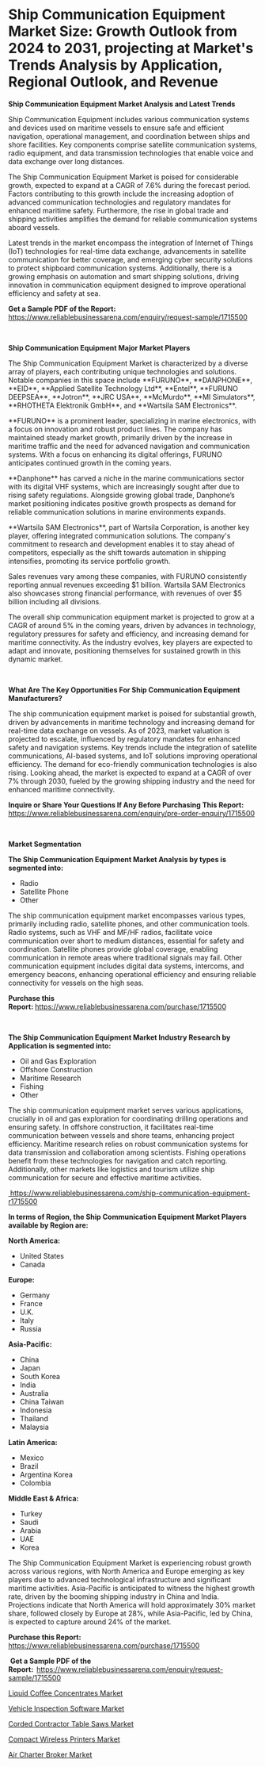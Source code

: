 <p><h1>Ship Communication Equipment Market Size: Growth Outlook from 2024 to 2031, projecting at Market's Trends Analysis by Application, Regional Outlook, and Revenue</h1></p><p><strong>Ship Communication Equipment Market Analysis and Latest Trends</strong></p>
<p><p>Ship Communication Equipment includes various communication systems and devices used on maritime vessels to ensure safe and efficient navigation, operational management, and coordination between ships and shore facilities. Key components comprise satellite communication systems, radio equipment, and data transmission technologies that enable voice and data exchange over long distances.</p><p>The Ship Communication Equipment Market is poised for considerable growth, expected to expand at a CAGR of 7.6% during the forecast period. Factors contributing to this growth include the increasing adoption of advanced communication technologies and regulatory mandates for enhanced maritime safety. Furthermore, the rise in global trade and shipping activities amplifies the demand for reliable communication systems aboard vessels.</p><p>Latest trends in the market encompass the integration of Internet of Things (IoT) technologies for real-time data exchange, advancements in satellite communication for better coverage, and emerging cyber security solutions to protect shipboard communication systems. Additionally, there is a growing emphasis on automation and smart shipping solutions, driving innovation in communication equipment designed to improve operational efficiency and safety at sea.</p></p>
<p><strong>Get a Sample PDF of the Report:&nbsp;</strong> <a href="https://www.reliablebusinessarena.com/enquiry/request-sample/1715500?utm_campaign=1566&utm_medium=2&utm_source=Github&utm_content=ia&utm_term=30102024&utm_id=ship-communication-equipment">https://www.reliablebusinessarena.com/enquiry/request-sample/1715500</a></p>
<p>&nbsp;</p>
<p><strong>Ship Communication Equipment Major Market Players</strong></p>
<p><p>The Ship Communication Equipment Market is characterized by a diverse array of players, each contributing unique technologies and solutions. Notable companies in this space include **FURUNO**, **DANPHONE**, **EID**, **Applied Satellite Technology Ltd**, **Entel**, **FURUNO DEEPSEA**, **Jotron**, **JRC USA**, **McMurdo**, **MI Simulators**, **RHOTHETA Elektronik GmbH**, and **Wartsila SAM Electronics**.</p><p>**FURUNO** is a prominent leader, specializing in marine electronics, with a focus on innovation and robust product lines. The company has maintained steady market growth, primarily driven by the increase in maritime traffic and the need for advanced navigation and communication systems. With a focus on enhancing its digital offerings, FURUNO anticipates continued growth in the coming years.</p><p>**Danphone** has carved a niche in the marine communications sector with its digital VHF systems, which are increasingly sought after due to rising safety regulations. Alongside growing global trade, Danphone’s market positioning indicates positive growth prospects as demand for reliable communication solutions in marine environments expands.</p><p>**Wartsila SAM Electronics**, part of Wartsila Corporation, is another key player, offering integrated communication solutions. The company's commitment to research and development enables it to stay ahead of competitors, especially as the shift towards automation in shipping intensifies, promoting its service portfolio growth.</p><p>Sales revenues vary among these companies, with FURUNO consistently reporting annual revenues exceeding $1 billion. Wartsila SAM Electronics also showcases strong financial performance, with revenues of over $5 billion including all divisions.</p><p>The overall ship communication equipment market is projected to grow at a CAGR of around 5% in the coming years, driven by advances in technology, regulatory pressures for safety and efficiency, and increasing demand for maritime connectivity. As the industry evolves, key players are expected to adapt and innovate, positioning themselves for sustained growth in this dynamic market.</p></p>
<p>&nbsp;</p>
<p><strong>What Are The Key Opportunities For Ship Communication Equipment Manufacturers?</strong></p>
<p><p>The ship communication equipment market is poised for substantial growth, driven by advancements in maritime technology and increasing demand for real-time data exchange on vessels. As of 2023, market valuation is projected to escalate, influenced by regulatory mandates for enhanced safety and navigation systems. Key trends include the integration of satellite communications, AI-based systems, and IoT solutions improving operational efficiency. The demand for eco-friendly communication technologies is also rising. Looking ahead, the market is expected to expand at a CAGR of over 7% through 2030, fueled by the growing shipping industry and the need for enhanced maritime connectivity.</p></p>
<p><strong>Inquire or Share Your Questions If Any Before Purchasing This Report:</strong> <a href="https://www.reliablebusinessarena.com/enquiry/pre-order-enquiry/1715500?utm_campaign=1566&utm_medium=2&utm_source=Github&utm_content=ia&utm_term=30102024&utm_id=ship-communication-equipment">https://www.reliablebusinessarena.com/enquiry/pre-order-enquiry/1715500</a></p>
<p>&nbsp;</p>
<p><strong>Market Segmentation</strong></p>
<p><strong>The Ship Communication Equipment Market Analysis by types is segmented into:</strong></p>
<p><ul><li>Radio</li><li>Satellite Phone</li><li>Other</li></ul></p>
<p><p>The ship communication equipment market encompasses various types, primarily including radio, satellite phones, and other communication tools. Radio systems, such as VHF and MF/HF radios, facilitate voice communication over short to medium distances, essential for safety and coordination. Satellite phones provide global coverage, enabling communication in remote areas where traditional signals may fail. Other communication equipment includes digital data systems, intercoms, and emergency beacons, enhancing operational efficiency and ensuring reliable connectivity for vessels on the high seas.</p></p>
<p><strong>Purchase this Report:&nbsp;</strong><a href="https://www.reliablebusinessarena.com/purchase/1715500?utm_campaign=1566&utm_medium=2&utm_source=Github&utm_content=ia&utm_term=30102024&utm_id=ship-communication-equipment">https://www.reliablebusinessarena.com/purchase/1715500</a></p>
<p>&nbsp;</p>
<p><strong>The Ship Communication Equipment Market Industry Research by Application is segmented into:</strong></p>
<p><ul><li>Oil and Gas Exploration</li><li>Offshore Construction</li><li>Maritime Research</li><li>Fishing</li><li>Other</li></ul></p>
<p><p>The ship communication equipment market serves various applications, crucially in oil and gas exploration for coordinating drilling operations and ensuring safety. In offshore construction, it facilitates real-time communication between vessels and shore teams, enhancing project efficiency. Maritime research relies on robust communication systems for data transmission and collaboration among scientists. Fishing operations benefit from these technologies for navigation and catch reporting. Additionally, other markets like logistics and tourism utilize ship communication for secure and effective maritime activities.</p></p>
<p><a href="https://www.reliablebusinessarena.com/ship-communication-equipment-r1715500?utm_campaign=1566&utm_medium=2&utm_source=Github&utm_content=ia&utm_term=30102024&utm_id=ship-communication-equipment">&nbsp;https://www.reliablebusinessarena.com/ship-communication-equipment-r1715500</a></p>
<p><strong>In terms of Region, the Ship Communication Equipment Market Players available by Region are:</strong></p>
<p>
    <p> <strong> North America: </strong>
        <ul>
            <li>United States</li>
            <li>Canada</li>
        </ul>
        </p> 
    <p> <strong> Europe: </strong>
        <ul>
            <li>Germany</li>
            <li>France</li>
            <li>U.K.</li>
            <li>Italy</li>
            <li>Russia</li>
        </ul>
        </p> 
    <p> <strong> Asia-Pacific: </strong>
        <ul>
            <li>China</li>
            <li>Japan</li>
            <li>South Korea</li>
            <li>India</li>
            <li>Australia</li>
            <li>China Taiwan</li>
            <li>Indonesia</li>
            <li>Thailand</li>
            <li>Malaysia</li>
        </ul>
        </p> 
    <p> <strong> Latin America: </strong>
        <ul>
            <li>Mexico</li>
            <li>Brazil</li>
            <li>Argentina Korea</li>
            <li>Colombia</li>
        </ul>
        </p> 
    <p> <strong> Middle East & Africa: </strong>
        <ul>
            <li>Turkey</li>
            <li>Saudi</li>
            <li>Arabia</li>
            <li>UAE</li>
            <li>Korea</li>
        </ul>
    </p>
    </p>
<p><p>The Ship Communication Equipment Market is experiencing robust growth across various regions, with North America and Europe emerging as key players due to advanced technological infrastructure and significant maritime activities. Asia-Pacific is anticipated to witness the highest growth rate, driven by the booming shipping industry in China and India. Projections indicate that North America will hold approximately 30% market share, followed closely by Europe at 28%, while Asia-Pacific, led by China, is expected to capture around 24% of the market.</p></p>
<p><strong>Purchase this Report: </strong><a href="https://www.reliablebusinessarena.com/purchase/1715500?utm_campaign=1566&utm_medium=2&utm_source=Github&utm_content=ia&utm_term=30102024&utm_id=ship-communication-equipment">https://www.reliablebusinessarena.com/purchase/1715500</a></p>
<p>&nbsp;<strong>Get a Sample PDF of the Report:&nbsp;&nbsp;</strong><a href="https://www.reliablebusinessarena.com/enquiry/request-sample/1715500?utm_campaign=1566&utm_medium=2&utm_source=Github&utm_content=ia&utm_term=30102024&utm_id=ship-communication-equipment">https://www.reliablebusinessarena.com/enquiry/request-sample/1715500</a></p>
<p><strong></strong></p>
<p><p><a href="https://www.linkedin.com/pulse/global-liquid-coffee-concentrates-market-trends-insights-e5lle?utm_campaign=1566&utm_medium=2&utm_source=Github&utm_content=ia&utm_term=30102024&utm_id=ship-communication-equipment">Liquid Coffee Concentrates Market</a></p><p><a href="https://www.linkedin.com/pulse/vehicle-inspection-software-market-trends-detailed-study-mhgre?utm_campaign=1566&utm_medium=2&utm_source=Github&utm_content=ia&utm_term=30102024&utm_id=ship-communication-equipment">Vehicle Inspection Software Market</a></p><p><a href="https://issuu.com/reportprime-2/docs/corded-contractor-table-saws-market_08db33d388df86?utm_campaign=1566&utm_medium=2&utm_source=Github&utm_content=ia&utm_term=30102024&utm_id=ship-communication-equipment">Corded Contractor Table Saws Market</a></p><p><a href="https://www.linkedin.com/pulse/investment-opportunities-compact-wireless-printers-sector-risk-mw5je?utm_campaign=1566&utm_medium=2&utm_source=Github&utm_content=ia&utm_term=30102024&utm_id=ship-communication-equipment">Compact Wireless Printers Market</a></p><p><a href="https://www.linkedin.com/pulse/air-charter-broker-market-segmentation-geographical-regions-o3dee?utm_campaign=1566&utm_medium=2&utm_source=Github&utm_content=ia&utm_term=30102024&utm_id=ship-communication-equipment">Air Charter Broker Market</a></p></p>